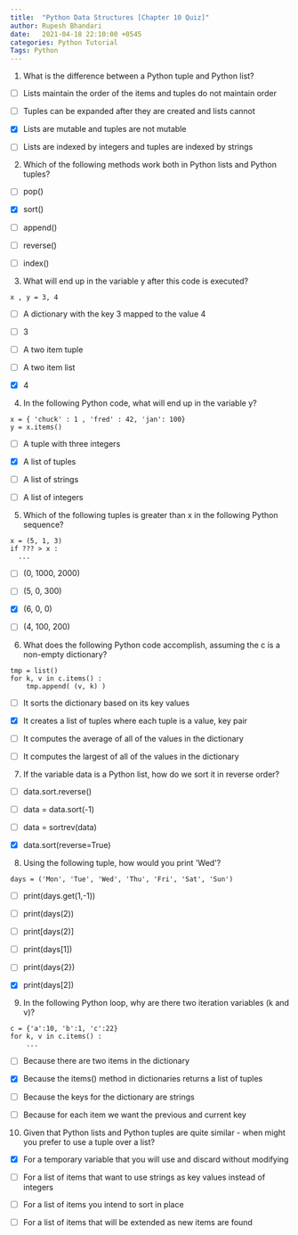 ```yaml
---
title:  "Python Data Structures [Chapter 10 Quiz]"
author: Rupesh Bhandari
date:   2021-04-18 22:10:00 +0545
categories: Python Tutorial
Tags: Python
---
```


1. What is the difference between a Python tuple and Python list?


- [ ]  Lists maintain the order of the items and tuples do not maintain order


- [ ]  Tuples can be expanded after they are created and lists cannot


- [x] Lists are mutable and tuples are not mutable


- [ ] Lists are indexed by integers and tuples are indexed by strings


2. Which of the following methods work both in Python lists and Python tuples?


- [ ] pop()


- [x] sort()


- [ ] append()


- [ ] reverse()


- [ ] index()

3. What will end up in the variable y after this code is executed?

```
x , y = 3, 4
```

- [ ] A dictionary with the key 3 mapped to the value 4

- [ ] 3

- [ ] A two item tuple

- [ ] A two item list

- [x] 4

4. In the following Python code, what will end up in the variable y?

```
x = { 'chuck' : 1 , 'fred' : 42, 'jan': 100}
y = x.items()
```


- [ ] A tuple with three integers


- [x] A list of tuples


- [ ] A list of strings


- [ ] A list of integers

5. Which of the following tuples is greater than x in the following Python sequence?

```
x = (5, 1, 3)
if ??? > x :
  ...
```

- [ ] (0, 1000, 2000) 


- [ ] (5, 0, 300)


- [x] (6, 0, 0) 


- [ ] (4, 100, 200)

6. What does the following Python code accomplish, assuming the c is a non-empty dictionary?

```
tmp = list()
for k, v in c.items() :
    tmp.append( (v, k) )
```


- [ ] It sorts the dictionary based on its key values


- [x] It creates a list of tuples where each tuple is a value, key pair


- [ ] It computes the average of all of the values in the dictionary


- [ ] It computes the largest of all of the values in the dictionary

7. If the variable data is a Python list, how do we sort it in reverse order?


- [ ] data.sort.reverse()


- [ ] data = data.sort(-1)


- [ ] data = sortrev(data)


- [x] data.sort(reverse=True)

8. Using the following tuple, how would you print 'Wed'?

```
days = ('Mon', 'Tue', 'Wed', 'Thu', 'Fri', 'Sat', 'Sun')
```

- [ ] print(days.get(1,-1))


- [ ] print(days(2))


- [ ] print[days(2)]


- [ ] print(days[1])


- [ ] print(days{2})


- [x] print(days[2])

9. In the following Python loop, why are there two iteration variables (k and v)?

```
c = {'a':10, 'b':1, 'c':22}
for k, v in c.items() :
    ...
```

- [ ] Because there are two items in the dictionary


- [x] Because the items() method in dictionaries returns a list of tuples


- [ ] Because the keys for the dictionary are strings


- [ ] Because for each item we want the previous and current key

10. Given that Python lists and Python tuples are quite similar - when might you prefer to use a tuple over a list?


- [x] For a temporary variable that you will use and discard without modifying


- [ ] For a list of items that want to use strings as key values instead of integers


- [ ] For a list of items you intend to sort in place


- [ ] For a list of items that will be extended as new items are found

